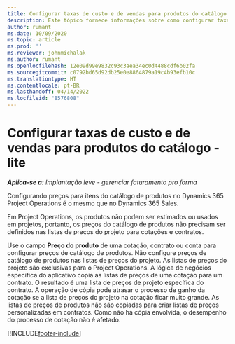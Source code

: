 ```yaml
---
title: Configurar taxas de custo e de vendas para produtos do catálogo - lite
description: Este tópico fornece informações sobre como configurar taxas de custo e vendas para itens em um catálogo de produtos.
author: rumant
ms.date: 10/09/2020
ms.topic: article
ms.prod: ''
ms.reviewer: johnmichalak
ms.author: rumant
ms.openlocfilehash: 12e09d99e9832c93c3aea34ec0d4488cdf6b02fa
ms.sourcegitcommit: c0792bd65d92db25e0e8864879a19c4b93efb10c
ms.translationtype: HT
ms.contentlocale: pt-BR
ms.lasthandoff: 04/14/2022
ms.locfileid: "8576808"
---
```

# <a name="set-up-cost-and-sales-rates-for-catalog-products---lite"></a>Configurar taxas de custo e de vendas para produtos do catálogo - lite

_**Aplica-se a:** Implantação leve - gerenciar faturamento pro forma_


Configurando preços para itens do catálogo de produtos no Dynamics 365 Project Operations é o mesmo que no Dynamics 365 Sales.

Em Project Operations, os produtos não podem ser estimados ou usados em projetos, portanto, os preços do catálogo de produtos não precisam ser definidos nas listas de preços do projeto para cotações e contratos.

Use o campo **Preço do produto** de uma cotação, contrato ou conta para configurar preços de catálogo de produtos. Não configure preços de catálogo de produtos nas listas de preços do projeto. As listas de preços do projeto são exclusivas para o Project Operations. A lógica de negócios específica do aplicativo copia as listas de preços de uma cotação para um contrato. O resultado é uma lista de preços de projeto específica do contrato. A operação de cópia pode atrasar o processo de ganho da cotação se a lista de preços do projeto na cotação ficar muito grande. As listas de preços de produtos não são copiadas para criar listas de preços personalizadas em contratos. Como não há cópia envolvida, o desempenho do processo de cotação não é afetado.


[!INCLUDE[footer-include](../../includes/footer-banner.md)]